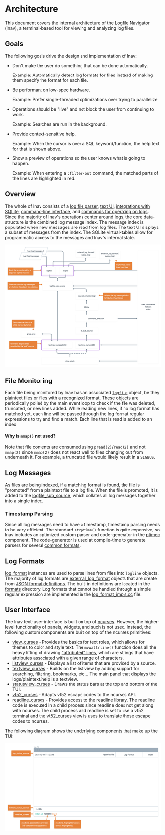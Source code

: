 # Architecture

This document covers the internal architecture of the Logfile Navigator (lnav),
a terminal-based tool for viewing and analyzing log files.

## Goals

The following goals drive the design and implementation of lnav:

- Don't make the user do something that can be done automatically.

  Example: Automatically detect log formats for files instead of making them
  specify the format for each file.

- Be performant on low-spec hardware.

  Example: Prefer single-threaded optimizations over trying to parallelize

- Operations should be "live" and not block the user from continuing to work.

  Example: Searches are run in the background.

- Provide context-sensitive help.

  Example: When the cursor is over a SQL keyword/function, the help text for
  that is shown above.

- Show a preview of operations so the user knows what is going to happen.

  Example: When entering a `:filter-out` command, the matched parts of the
  lines are highlighted in red.

## Overview

The whole of lnav consists of a
[log file parser](https://lnav.readthedocs.io/en/latest/formats.html),
[text UI](https://lnav.readthedocs.io/en/latest/ui.html),
[integrations with SQLite](https://lnav.readthedocs.io/en/latest/sqlext.html),
[command-line interface](https://lnav.readthedocs.io/en/latest/cli.html),
and
[commands for operating on logs](https://lnav.readthedocs.io/en/latest/commands.html).
Since the majority of lnav's operations center around logs, the core
data-structure is the combined log message index.  The message index
is populated when new messages are read from log files.  The text UI
displays a subset of messages from the index.  The SQLite virtual-tables
allow for programmatic access to the messages and lnav's internal state.

[![lnav architecture](docs/lnav-architecture.png)](https://whimsical.com/lnav-architecture-UM594Qo4G3nt2XWaSZA1mh)

## File Monitoring

Each file being monitored by lnav has an associated [`logfile`](src/logfile.hh)
object, be they plaintext files or files with a recognized format.  These
objects are periodically polled by the main event loop to check if the file
was deleted, truncated, or new lines added.  While reading new lines, if no
log format has matched yet, each line will be passed through the log format
regular expressions to try and find a match.  Each line that is read is added
to an index

#### Why is `mmap()` not used?

Note that file contents are consumed using `pread(2)`/`read(2)` and not
`mmap(2)` since `mmap(2)` does not react well to files changing out from
underneath it.  For example, a truncated file would likely result in a
`SIGBUS`.

## Log Messages

As files are being indexed, if a matching format is found, the file is
"promoted" from a plaintext file to a log file.  When the file is promoted,
it is added to the [logfile_sub_source](src/logfile_sub_source.hh), which
collates all log messages together into a single index.

### Timestamp Parsing

Since all log messages need to have a timestamp, timestamp parsing needs to be
very efficient.  The standard `strptime()` function is quite expensive, so lnav
includes an optimized custom parser and code-generator in the
[ptimec](src/ptimec.hh) component.  The code-generator is used at compile-time
to generate parsers for several [common formats](src/time_formats.am).

## Log Formats

[log_format](src/log_format.hh) instances are used to parse lines from files
into `logline` objects.  The majority of log formats are
[external_log_format](src/log_format_ext.hh) objects that are create from
[JSON format definitions](https://lnav.readthedocs.io/en/latest/formats.html).
The built-in definitions are located in the [formats](src/formats) directory.
Log formats that cannot be handled through a simple regular expression are
implemented in the [log_format_impls.cc](src/log_format_impls.cc) file.

## User Interface

The lnav text-user-interface is built on top of
[ncurses](https://invisible-island.net/ncurses/announce.html).
However, the higher-level functionality of panels, widgets, and such is not
used.  Instead, the following custom components are built on top of the ncurses
primitives:

- [view_curses](src/view_curses.hh) - Provides the basics for text roles, which
  allows for themes to color and style text. The `mvwattrline()` function does
  all the heavy lifting of drawing ["attributed" lines](src/base/attr_line.hh),
  which are strings that have attributes associated with a given range of
  characters.
- [listview_curses](src/listview_curses.hh) - Displays a list of items that are
  provided by a source.
- [textview_curses](src/textview_curses.hh) - Builds on the list view by adding
  support for searching, filtering, bookmarks, etc...  The main panel that
  displays the logs/plaintext/help is a textview.
- [statusview_curses](src/state-extension-functions.cc) - Draws the status bars
  at the top and bottom of the TUI.
- [vt52_curses](src/vt52_curses.hh) - Adapts vt52 escape codes to the ncurses
  API.
- [readline_curses](src/readline_curses.hh) - Provides access to the readline
  library.  The readline code is executed in a child process since readline
  does not get along with ncurses.  The child process and readline is set to
  use a vt52 terminal and the vt52_curses view is uses to translate those
  escape codes to ncurses.

The following diagram shows the underlying components that make up the TUI:

[![lnav TUI](docs/lnav-tui.png)](https://whimsical.com/lnav-tui-MQjXc7Vx23BxQTHrnuNp5F)
